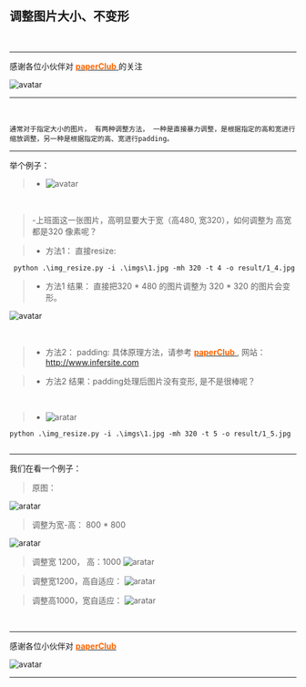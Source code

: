 ## 调整图片大小、不变形

&nbsp;

 ***
 感谢各位小伙伴对 [<font color=#FF6600> **paperClub** </font>](http://www.infersite.com/) 的关注

![avatar](./static/paperClub_wx2.png)
***

&nbsp;

    通常对于指定大小的图片， 有两种调整方法， 一种是直接暴力调整，是根据指定的高和宽进行缩放调整，另一种是根据指定的高、宽进行padding。  

***



举个例子：

>+ ![avatar](./imgs/1.jpg)

&nbsp;

>-上班面这一张图片，高明显要大于宽（高480, 宽320），如何调整为 高宽都是320 像素呢？


>- 方法1： 直接resize: 

```
 python .\img_resize.py -i .\imgs\1.jpg -mh 320 -t 4 -o result/1_4.jpg

```

>- 方法1 结果： 直接把320 * 480 的图片调整为 320 * 320 的图片会变形。

![avatar](./result/1_4.jpg)


&nbsp;

>- 方法2： padding: 具体原理方法，请参考 [<font color=#FF6600> **paperClub** </font>](http://www.infersite.com/), 网站： http://www.infersite.com

>- 方法2 结果：padding处理后图片没有变形, 是不是很棒呢？

&nbsp;

>- ![aratar](./result/1_5.jpg)

```
python .\img_resize.py -i .\imgs\1.jpg -mh 320 -t 5 -o result/1_5.jpg    


```

****

我们在看一个例子：

> 原图：

![aratar](./imgs/2.jpg)

> 调整为宽-高： 800 * 800

![aratar](./result/2_1.jpg)

> 调整宽 1200， 高：1000
![aratar](./result/2_2.jpg)

> 调整宽1200，高自适应：
![aratar](./result/2_3.jpg)

> 调整高1000，宽自适应：
![aratar](./result/2_4.jpg)



&nbsp;

 ***
 感谢各位小伙伴对 [<font color=#FF6600> **paperClub** </font>](http://www.infersite.com/)

![avatar](./static/paperClub_wx2.png)
***